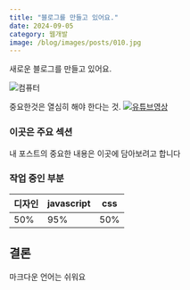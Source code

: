 ```yaml
---
title: "블로그를 만들고 있어요."
date: 2024-09-05
category: 웹개발
image: /blog/images/posts/010.jpg
---
```


새로운 블로그를 만들고 있어요.

![컴퓨터](/blog/images/marvin-meyer-SYTO3xs06fU-unsplash.jpg)

중요한것은 열심히 해야 한다는 것.
[![유튜브영상](https://img.youtube.com/vi/FXfvbMEWkhk/maxresdefault.jpg)](https://www.youtube.com/watch?v=FXfvbMEWkhk&list=RDCLAK5uy_meEBX-iIBwtXBhkeWzwX6njohWnpMijP8)

### 이곳은 주요 섹션

내 포스트의 중요한 내용은 이곳에 담아보려고 합니다

### 작업 중인 부분

| 디자인 | javascript | css |
| ------ | ---------- | --- |
| 50%    | 95%        | 50% |

## 결론

마크다운 언어는 쉬워요
